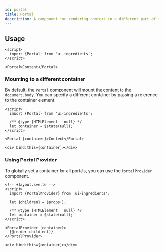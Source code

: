 ```yaml
---
id: portal
title: Portal
description: A component for rendering content in a different part of the DOM hierarchy, often used for modals or tooltips.
---
```


## Usage

```svelte
<script>
  import {Portal} from 'ui-ingredients';
</script>

<Portal>Content</Portal>
```

### Mounting to a different container

By default, the `Portal` component will mount the content to the `document.body`. You can specify a different container by passing a reference to the container element.

```svelte
<script>
  import {Portal} from 'ui-ingredients';

  /** @type {HTMLElement | null} */
  let container = $state(null);
</script>

<Portal {container}>Content</Portal>

<div bind:this={container}></div>
```

### Using Portal Provider

To globally set a container for all portals, you can use the `PortalProvider` component.

```svelte
<!-- +layout.svelte -->
<script>
  import {PortalProvider} from 'ui-ingredients';

  let {children} = $props();

  /** @type {HTMLElement | null} */
  let container = $state(null);
</script>

<PortalProvider {container}>
  {@render children()}
</PortalProvider>

<div bind:this={container}></div>
```
